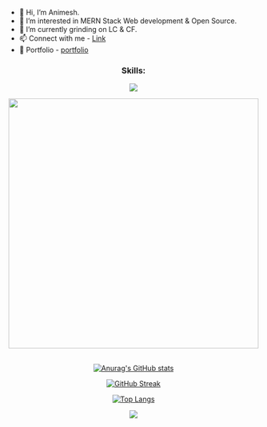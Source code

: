 
  
 - 👋 Hi, I’m Animesh.
 - 👀 I’m interested in MERN Stack Web development & Open Source.
 - 🌱 I’m currently grinding on LC & CF.
 - 📫 Connect with me - <a href="https://linktr.ee/animesh_56" traget="_blank">Link</a>
 - 🌱 Portfolio -   <a href="https://portfolio-gray-pi-82.vercel.app/" traget="_blank">portfolio</a>
 

 <div align="center">
  <h3 >Skills:</h3>
<p >
  <a href="https://skillicons.dev">
    <img src="https://skillicons.dev/icons?i=cpp,c,js,css,html,bootstrap,tailwind,react,nodejs,express,mongodb,git,github" />
  </a> 
  
  </p>
  



   <img src="https://user-images.githubusercontent.com/74038190/212749447-bfb7e725-6987-49d9-ae85-2015e3e7cc41.gif" width="500">
<br><br>

[![Anurag's GitHub stats](https://github-readme-stats.vercel.app/api?username=animesh156&show_icons=true&theme=radical)](https://github.com/anuraghazra/github-readme-stats)
  
  [![GitHub Streak](https://streak-stats.demolab.com/?user=animesh156&theme=radical)](https://git.io/streak-stats)
  


  [![Top Langs](https://github-readme-stats.vercel.app/api/top-langs/?username=animesh156&layout=donut-vertical)](https://github.com/anuraghazra/github-readme-stats)
  
   [![](https://visitcount.itsvg.in/api?id=Animesh&label=Profile%20Views&color=5&icon=0&pretty=true)](https://visitcount.itsvg.in)
  
  </div>    




